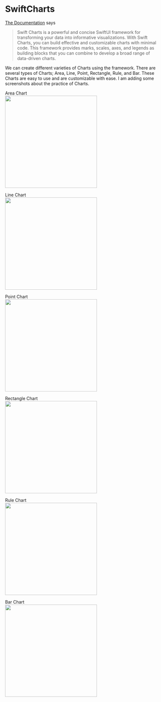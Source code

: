 # SwiftCharts

[The Documentation](https://developer.apple.com/documentation/charts) says 

>Swift Charts is a powerful and concise SwiftUI framework for transforming your data into informative visualizations.
With Swift Charts, you can build effective and customizable charts with minimal code. This framework provides marks, scales, axes, and legends as building blocks that you can combine to develop a broad range of data-driven charts.



We can create different varieties of Charts using the framework. There are several types of Charts; Area, Line, Point, Rectangle, Rule, and Bar.
These Charts are easy to use and are customizable with ease. I am adding some screenshots about the practice of Charts.

Area Chart<br />
<img src="https://github.com/mculha/SwiftCharts/assets/20414142/fc452b02-d8bd-457b-846c-8c859166dd78" height="300">

Line Chart<br />
<img src="https://github.com/mculha/SwiftCharts/assets/20414142/38b50165-2a4e-4a73-aca8-3d09f610b7c2" height="300">

Point Chart<br />
<img src="https://github.com/mculha/SwiftCharts/assets/20414142/a0124d8b-efe7-43d7-8ed4-889a7cb94e78" height="300">

Rectangle Chart<br />
<img src="https://github.com/mculha/SwiftCharts/assets/20414142/60beac30-5f19-4dd6-b0d9-2ebb69d4c23d" height="300">

Rule Chart<br />
<img src="https://github.com/mculha/SwiftCharts/assets/20414142/08aaaa2b-318c-4dec-8d4e-529ea7a980c5" height="300">

Bar Chart<br />
<img src="https://github.com/mculha/SwiftCharts/assets/20414142/6335edb4-579d-4f72-a548-de7fa899c099" height="300">
